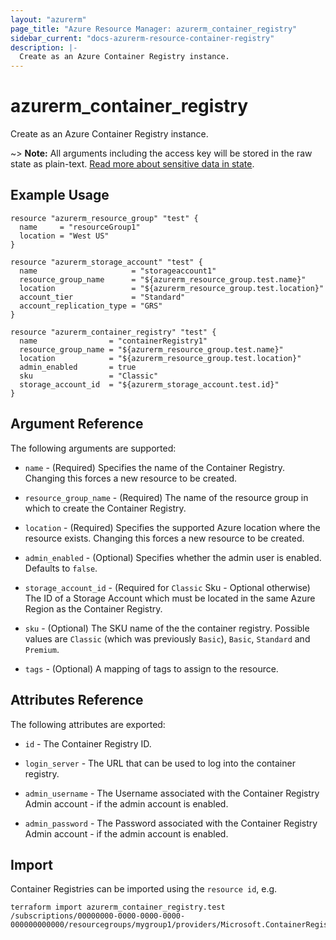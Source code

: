 ```yaml
---
layout: "azurerm"
page_title: "Azure Resource Manager: azurerm_container_registry"
sidebar_current: "docs-azurerm-resource-container-registry"
description: |-
  Create as an Azure Container Registry instance.
---
```


# azurerm\_container\_registry

Create as an Azure Container Registry instance.

~> **Note:** All arguments including the access key will be stored in the raw state as plain-text.
[Read more about sensitive data in state](/docs/state/sensitive-data.html).

## Example Usage

```hcl
resource "azurerm_resource_group" "test" {
  name     = "resourceGroup1"
  location = "West US"
}

resource "azurerm_storage_account" "test" {
  name                     = "storageaccount1"
  resource_group_name      = "${azurerm_resource_group.test.name}"
  location                 = "${azurerm_resource_group.test.location}"
  account_tier             = "Standard"
  account_replication_type = "GRS"
}

resource "azurerm_container_registry" "test" {
  name                = "containerRegistry1"
  resource_group_name = "${azurerm_resource_group.test.name}"
  location            = "${azurerm_resource_group.test.location}"
  admin_enabled       = true
  sku                 = "Classic"
  storage_account_id  = "${azurerm_storage_account.test.id}"
}
```

## Argument Reference

The following arguments are supported:

* `name` - (Required) Specifies the name of the Container Registry. Changing this forces a
    new resource to be created.

* `resource_group_name` - (Required) The name of the resource group in which to
    create the Container Registry.

* `location` - (Required) Specifies the supported Azure location where the resource exists. Changing this forces a new resource to be created.

* `admin_enabled` - (Optional) Specifies whether the admin user is enabled. Defaults to `false`.

* `storage_account_id` - (Required for `Classic` Sku - Optional otherwise) The ID of a Storage Account which must be located in the same Azure Region as the Container Registry.

* `sku` - (Optional) The SKU name of the the container registry. Possible values are `Classic` (which was previously `Basic`), `Basic`, `Standard` and `Premium`.

* `tags` - (Optional) A mapping of tags to assign to the resource.

## Attributes Reference

The following attributes are exported:

* `id` - The Container Registry ID.

* `login_server` - The URL that can be used to log into the container registry.

* `admin_username` - The Username associated with the Container Registry Admin account - if the admin account is enabled.

* `admin_password` - The Password associated with the Container Registry Admin account - if the admin account is enabled.

## Import

Container Registries can be imported using the `resource id`, e.g.

```shell
terraform import azurerm_container_registry.test /subscriptions/00000000-0000-0000-0000-000000000000/resourcegroups/mygroup1/providers/Microsoft.ContainerRegistry/registries/myregistry1
```
